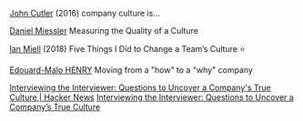 
[John Cutler](https://medium.com/@johnpcutler/company-culture-is-44592c36958c)
(2016) company culture is…

[Daniel Miessler](https://danielmiessler.com/blog/measuring-quality-culture/)
Measuring the Quality of a Culture

[Ian Miell](https://zwischenzugs.com/2018/02/24/5-things-i-did-to-change-a-teams-culture/)
(2018) Five Things I Did to Change a Team’s Culture
:star:

[Edouard-Malo HENRY](https://www.linkedin.com/pulse/moving-from-how-why-company-edouard-malo-henry)
Moving from a "how" to a "why" company

[Interviewing the Interviewer: Questions to Uncover a Company's True Culture | Hacker News](https://news.ycombinator.com/item?id=41243278)
[Interviewing the Interviewer: Questions to Uncover a Company’s True Culture](https://praachi.work/blog/questions-to-ask-in-a-job-interview)
